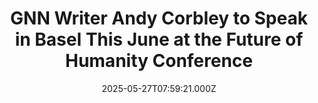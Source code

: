 ---
title: "GNN Writer Andy Corbley to Speak in Basel This June at the Future of Humanity Conference"
date: 2025-05-27T07:59:21.000Z
category: Human Kindness
externalLink: "https://www.goodnewsnetwork.org/gnn-writer-andy-corbley-to-speak-in-basel-this-june-at-the-future-of-humanity-conference/"
image: ""
excerpt: "GNN managing editor and lead writer Andy Corbley will be speaking at the Future of Humanity Experience in Basel, Switzerland, held between June 15th and June 22nd. Andy will present the talk entitled ‘To Travel is to Live Intentionally, to Travel Intentionally is to Live Transcendentally’ which will follow on his decade of working to […] The post GNN Writer…"
---